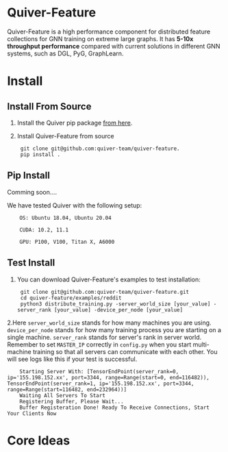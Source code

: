 # Quiver-Feature
Quiver-Feature is a high performance component for distributed feature collections for GNN training on extreme large graphs. It has **5-10x throughput performance** compared with current solutions in different GNN systems, such as DGL, PyG, GraphLearn.

# Install



## Install From Source
1. Install the Quiver pip package [from here](https://github.com/quiver-team/torch-quiver).

2. Install Quiver-Feature from source

        git clone git@github.com:quiver-team/quiver-feature.
        pip install .

## Pip Install

Comming soon....

We have tested Quiver with the following setup:

        OS: Ubuntu 18.04, Ubuntu 20.04

        CUDA: 10.2, 11.1

        GPU: P100, V100, Titan X, A6000

## Test Install

1. You can download Quiver-Feature's examples to test installation:

        git clone git@github.com:quiver-team/quiver-feature.git
        cd quiver-feature/examples/reddit
        python3 distribute_training.py -server_world_size [your_value] -server_rank [your_value] -device_per_node [your_value]

2.Here `server_world_size` stands for how many machines you are using. `device_per_node` stands for how many training process you are starting on a single machine. `server_rank` stands for server's rank in server world. Remember to set `MASTER_IP` correctly in `config.py` when you start multi-machine training so that all servers can communicate with each other. You will see logs like this if your test is successful.

        Starting Server With: [TensorEndPoint(server_rank=0, ip='155.198.152.xx', port=3344, range=Range(start=0, end=116482)), TensorEndPoint(server_rank=1, ip='155.198.152.xx', port=3344, range=Range(start=116482, end=232964))]
        Waiting All Servers To Start
        Registering Buffer, Please Wait...
        Buffer Registeration Done! Ready To Receive Connections, Start Your Clients Now
       


# Core Ideas

